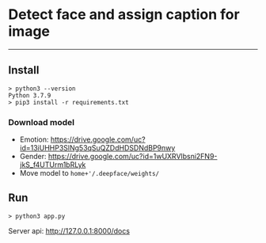 # Detect face and assign caption for image
---
## Install
    > python3 --version
    Python 3.7.9
    > pip3 install -r requirements.txt
    
### Download model
- Emotion: https://drive.google.com/uc?id=13iUHHP3SlNg53qSuQZDdHDSDNdBP9nwy
- Gender: https://drive.google.com/uc?id=1wUXRVlbsni2FN9-jkS_f4UTUrm1bRLyk
- Move model to `home+'/.deepface/weights/`
## Run
    > python3 app.py
Server api: http://127.0.0.1:8000/docs
